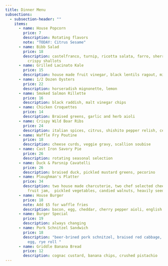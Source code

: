 ```yaml
---
title: Dinner Menu
subsections:
  - subsection-header: ""
    items:
      - name: House Popcorn
        price: 7
        description: Rotating flavors
        note: "TODAY: Citrus Sesame"
      - name: Bibb Salad
        price: 18
        description: castelfranco, turnip, ricotta salata, farro, sherry vinaigrette,
          crispy shallots
      - name: Grilled Lacinato Kale
        price: 15
        description: house made fruit vinegar, black lentils ragout, miso butter bread
      - name: 1/2 Dozen Oysters
        price: 22
        description: horseradish mignonette, lemon
      - name: Smoked Salmon Rillette
        price: 16
        description: black raddish, malt vinegar chips
      - name: Chicken Croquettes
        price: 14
        description: Braised greens, garlic and herb aioli
      - name: Crispy Wild Boar Ribs
        price: 24
        description: italian spices, citrus, shishito pepper relish, celery root puree
      - name: Waffle Fry Poutine
        price: 18
        description: cheese curds, veggie gravy, scallion soubise
      - name: Cast Iron Savory Pie
        price: 26
        description: rotating seasonal selection
      - name: Duck & Parsnip Cavatelli
        price: 26
        description: braised duck, pickled mustard greens, pecorino
      - name: Ploughman's Platter
        price: 34
        description: two house made charcuterie, two chef selected cheeses, seasonal
          fruit jam,  pickled vegetables, candied walnuts, heavily seeded rye
      - name: House Burger
        price: 18
        note: Add $5 for waffle fries
        description: bacon, egg, cheddar, cherry pepper aioli, english muffin
      - name: Burger Special
        price: 19
        description: always changing
      - name: Pork Schnitzel Sandwich
        price: 18
        description: "beer-brined pork schnitzel, braised red cabbage, dijonnaise, sunny
          egg, rye roll "
      - name: Griddle Banana Bread
        price: 12
        description: cognac custard, banana chips, crushed pistachio
---
```

